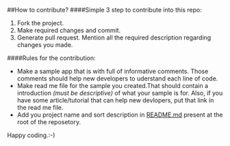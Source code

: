 ##How to contribute?
####Simple 3 step to contribute into this repo:

1. Fork the project. 
2. Make required changes and commit. 
3. Generate pull request. Mention all the required description regarding changes you made.

####Rules for the contribution:
- Make a sample app that is with full of informative comments. Those comments should help new developers to uderstand each line of code.
- Make read me file for the sample you created.That should contain a introduction *(must be descriptive)* of what your sample is for. Also, if you have some article/tutorial that can help new devlopers, put that link in the read me file. 
- Add you project name and sort description in [README.md](https://github.com/kevalpatel2106/android-samples/blob/master/README.md) present at the root of the reposetory.

Happy coding.:-)
